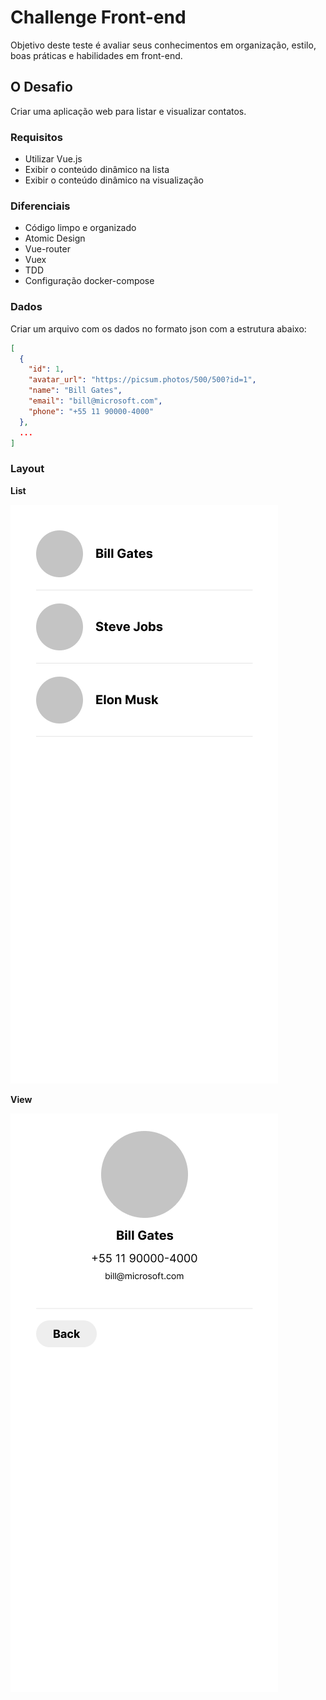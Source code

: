# Challenge Front-end

Objetivo deste teste é avaliar seus conhecimentos em organização, estilo, boas práticas e habilidades em front-end.

## O Desafio

Criar uma aplicação web para listar e visualizar contatos.

### Requisitos

* Utilizar Vue.js
* Exibir o conteúdo dinâmico na lista
* Exibir o conteúdo dinâmico na visualização

### Diferenciais

* Código limpo e organizado
* Atomic Design
* Vue-router
* Vuex
* TDD
* Configuração docker-compose

### Dados

Criar um arquivo com os dados no formato json com a estrutura abaixo:

```json
[
  {
    "id": 1,
    "avatar_url": "https://picsum.photos/500/500?id=1",
    "name": "Bill Gates",
    "email": "bill@microsoft.com",
    "phone": "+55 11 90000-4000"
  },
  ...
]
```

### Layout

**List**

![List](/layout/list.png)

**View**

![View](/layout/view.png)
